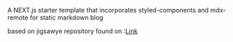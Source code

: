 A NEXT.js starter template that incorporates styled-components and mdx-remote for static markdown blog

based on jigsawye repository found on :[Link](https://github.com/vercel/next.js/tree/canary/examples/with-mdx-remote)

